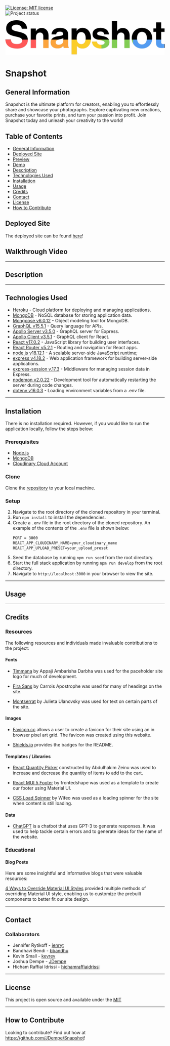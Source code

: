 [![License: MIT license](https://img.shields.io/badge/License-MIT_license-success)](https://opensource.org/licenses/MIT)  
![Project status](https://img.shields.io/badge/Status-Complete-success)

<p align="center"><img src="./client/src/assets/logo.png" alt="Snapshot"/></p>

# Snapshot

## General Information

Snapshot is the ultimate platform for creators, enabling you to effortlessly share and showcase your photographs. Explore captivating new creations, purchase your favorite prints, and turn your passion into profit. Join Snapshot today and unleash your creativity to the world!

## Table of Contents

- [General Information](#general-information)
- [Deployed Site](#deployed-site)
- [Preview](#preview)
- [Demo](#demo)
- [Description](#description)
- [Technologies Used](#technologies-used)
- [Installation](#installation)
- [Usage](#usage)
- [Credits](#credits)
- [Contact](#contact)
- [License](#license)
- [How to Contribute](#how-to-contribute)

## Deployed Site

The deployed site can be found [here](https://snapshot-marketplace-a63592d12ba6.herokuapp.com/)!

## Walkthrough Video

---

## Description

---

## Technologies Used

- [Heroku](https://www.heroku.com/) - Cloud platform for deploying and managing applications.
- [MongoDB](https://www.mongodb.com/) - NoSQL database for storing application data.
- [Mongoose v6.0.12](https://www.npmjs.com/package/mongoose) - Object modeling tool for MongoDB.
- [GraphQL v15.5.1](https://www.npmjs.com/package/graphql) - Query language for APIs.
- [Apollo Server v3.5.0](https://www.npmjs.com/package/apollo-server-express) - GraphQL server for Express.
- [Apollo Client v3.5.1](https://www.npmjs.com/package/apollo-client) - GraphQL client for React.
- [React v17.0.2](https://reactjs.org/) - JavaScript library for building user interfaces.
- [React Router v5.2.1](https://www.npmjs.com/package/react-router) - Routing and navigation for React apps.
- [node.js v18.12.1](https://nodejs.org/en) - A scalable server-side JavaScript runtime;
- [express v4.18.2](https://www.npmjs.com/package/express) - Web application framework for building server-side applications.
- [express-session v.17.3](https://www.npmjs.com/package/express-session) - Middleware for managing session data in Express.
- [nodemon v2.0.22](https://www.npmjs.com/package/nodemon) - Development tool for automatically restarting the server during code changes.
- [dotenv v16.0.3](https://www.npmjs.com/package/dotenv) - Loading environment variables from a .env file.

---

## Installation

There is no installation required. However, if you would like to run the application locally, follow the steps below:

### Prerequisites

- [Node.js](https://nodejs.org/en/)
- [MongoDB](https://www.mongodb.com/try/download/community)
- [Cloudinary Cloud Account](https://cloudinary.com/)

### Clone

Clone the [repository](https://github.com/JDempe/Snapshot) to your local machine.

### Setup

2. Navigate to the root directory of the cloned repository in your terminal.
3. Run `npm install` to install the dependencies.
4. Create a `.env` file in the root directory of the cloned repository. An example of the contents of the `.env` file is shown below:
   ```
   PORT = 3000
   REACT_APP_CLOUDINARY_NAME=your_cloudinary_name
   REACT_APP_UPLOAD_PRESET=your_upload_preset
   ```
5. Seed the database by running `npm run seed` from the root directory.
6. Start the full stack application by running `npm run develop` from the root directory.
7. Navigate to `http://localhost:3000` in your browser to view the site.

---

## Usage

---

## Credits

### Resources

The following resources and individuals made invaluable contributions to the project:

#### Fonts

- [Timmana](https://fonts.google.com/specimen/Timmana?query=timmana) by Appaji Ambarisha Darbha was used for the paceholder site logo for much of development.

- [Fira Sans](https://fonts.google.com/specimen/Fira+Sans?query=fira+sans) by Carrois Apostrophe was used for many of headings on the site.

- [Montserrat](https://fonts.google.com/specimen/Montserrat?query=montserrat) by Julieta Ulanovsky was used for text on certain parts of the site.

#### Images

- [Favicon.cc](https://www.favicon.cc/) allows a user to create a favicon for their site using an in browser pixel art grid. The favicon was created using this website.

- [Shields.io](https://shields.io/) provides the badges for the README.

#### Templates / Libraries

- [React Quantity Picker](https://easycodesolution.com/2021/06/22/react-quantity-picker/) constructed by Abdulhakim Zeinu was used to increase and decrease the quantity of items to add to the cart.

- [React MUI 5 Footer](https://frontendshape.com/post/create-a-footer-in-react-mui-5) by frontedshape was used as a template to create our footer using Material UI.

- [CSS Load Spinner](https://cssload.net/en/spinners/5) by Wifeo was used as a loading spinner for the site when content is still loading.

#### Data

- [ChatGPT](https://chat.openai.com/) is a chatbot that uses GPT-3 to generate responses. It was used to help tackle certain errors and to generate ideas for the name of the website.

### Educational

#### Blog Posts

Here are some insightful and informative blogs that were valuable resources:

[4 Ways to Override Material UI Styles](https://blog.bitsrc.io/4-ways-to-override-material-ui-styles-43aee2348ded) provided multiple methods of overriding Material UI style, enabling us to customize the prebuilt components to better fit our site design.

---

## Contact

### Collaborators

- Jennifer Rytikoff - [jenryt](https://github.com/jenryt)
- Bandhavi Bendi - [bbandhu](https://github.com/bbandhu)
- Kevin Small - [kevrev](https://github.com/Kevrev)
- Joshua Dempe - [JDempe](https://github.com/JDempe)
- Hicham Raffiai Idrissi - [hichamraffiaidrissi](https://github.com/hichamraffiaidrissi)

---

## License

This project is open source and available under the [MIT](./LICENSE)

---

## How to Contribute

Looking to contribute? Find out how at https://github.com/JDempe/Snapshot!
